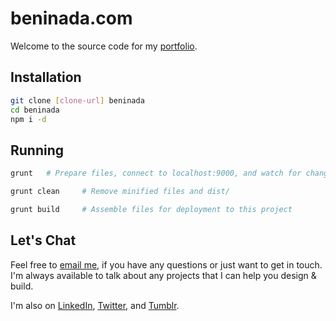 beninada.com
==========
Welcome to the source code for my [portfolio](http://beninada.com).

Installation
---------

```sh
git clone [clone-url] beninada
cd beninada
npm i -d
```

Running
-------
```sh
grunt   # Prepare files, connect to localhost:9000, and watch for changes
```

```sh
grunt clean     # Remove minified files and dist/
```

```sh
grunt build     # Assemble files for deployment to this project
```

Let's Chat
--------
Feel free to [email me](mailto:benjamin.inada@gmail.com), if you have any questions or just want to get in touch. I'm always available to talk about any projects that I can help you design & build.

I'm also on [LinkedIn](https://www.linkedin.com/in/beninada), [Twitter](https://twitter.com/beninada), and [Tumblr](http://benthegreat.tumblr.com).
